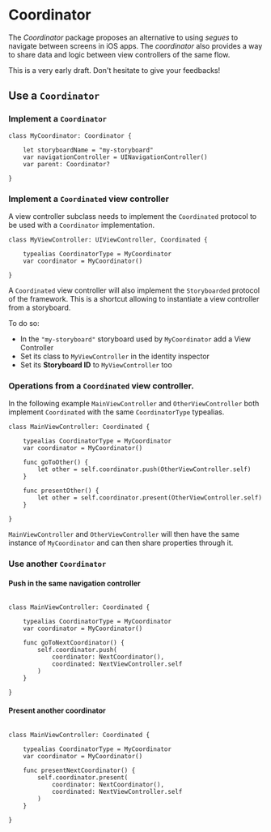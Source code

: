 # Coordinator

The *Coordinator* package proposes an alternative to using *segues* to navigate between screens in iOS apps. The *coordinator* also provides a way to share data and logic between view controllers of the same flow.

This is a very early draft. Don't hesitate to give your feedbacks!

## Use a `Coordinator`

### Implement a `Coordinator`

```
class MyCoordinator: Coordinator {
    
    let storyboardName = "my-storyboard"
    var navigationController = UINavigationController()
    var parent: Coordinator?
    
}
```

### Implement a `Coordinated` view controller

A view controller subclass needs to implement the `Coordinated` protocol to be used with a `Coordinator` implementation.

```
class MyViewController: UIViewController, Coordinated {

    typealias CoordinatorType = MyCoordinator
    var coordinator = MyCoordinator()

}
```

A `Coordinated` view controller will also implement the `Storyboarded` protocol of the framework. This is a shortcut allowing to instantiate a view controller from a storyboard. 

To do so:
* In the `"my-storyboard"` storyboard used by `MyCoordinator` add a View Controller
* Set its class to `MyViewController` in the identity inspector
* Set its **Storyboard ID** to `MyViewController` too

### Operations from a `Coordinated` view controller.

In the following example `MainViewController` and `OtherViewController` both implement `Coordinated` with the same `CoordinatorType` typealias.

```
class MainViewController: Coordinated {

    typealias CoordinatorType = MyCoordinator
    var coordinator = MyCoordinator()
    
    func goToOther() {
        let other = self.coordinator.push(OtherViewController.self)
    }
    
    func presentOther() {
        let other = self.coordinator.present(OtherViewController.self)
    }

}
```
`MainViewController` and `OtherViewController` will then have the same instance of `MyCoordinator` and can then share properties through it.

### Use another `Coordinator`

#### Push in the same navigation controller

```

class MainViewController: Coordinated {

    typealias CoordinatorType = MyCoordinator
    var coordinator = MyCoordinator()
    
    func goToNextCoordinator() {
        self.coordinator.push(
            coordinator: NextCoordinator(),
            coordinated: NextViewController.self
        )
    }

}

```
#### Present another coordinator

```

class MainViewController: Coordinated {

    typealias CoordinatorType = MyCoordinator
    var coordinator = MyCoordinator()
    
    func presentNextCoordinator() {
        self.coordinator.present(
            coordinator: NextCoordinator(),
            coordinated: NextViewController.self
        )
    }

}

```
